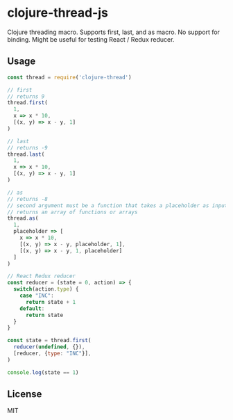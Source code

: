 # clojure-thread-js

Clojure threading macro. Supports first, last, and as macro. No support for binding.
Might be useful for testing React / Redux reducer.

## Usage

```javascript
const thread = require('clojure-thread')

// first
// returns 9
thread.first(
  1,
  x => x * 10,
  [(x, y) => x - y, 1]
)

// last
// returns -9
thread.last(
  1,
  x => x * 10,
  [(x, y) => x - y, 1]
)

// as
// returns -8
// second argument must be a function that takes a placeholder as input and
// returns an array of functions or arrays
thread.as(
  1,
  placeholder => [
    x => x * 10,
    [(x, y) => x - y, placeholder, 1],
    [(x, y) => x - y, 1, placeholder]
  ]
)

// React Redux reducer
const reducer = (state = 0, action) => {
  switch(action.type) {
    case "INC":
      return state + 1
    default:
      return state
  }  
}

const state = thread.first(
  reducer(undefined, {}),
  [reducer, {type: "INC"}],  
)

console.log(state == 1)
```

## License

MIT

